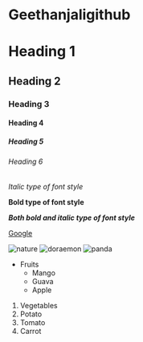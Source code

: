 # Geethanjaligithub 
# Heading 1
## Heading 2
### Heading 3
#### Heading 4
##### Heading 5
###### Heading 6

*Italic type of font style*

**Bold type of font style**

***Both bold and italic type of font style***

[Google](www.google.com)

![nature](https://media.istockphoto.com/photos/mountain-landscape-picture-id517188688?k=20&m=517188688&s=612x612&w=0&h=i38qBm2P-6V4vZVEaMy_TaTEaoCMkYhvLCysE7yJQ5Q=)
![doraemon](https://media.proprofs.com/images/QM/user_images/2503852/New%20Project%20(43)(250).jpg)
![panda](https://image.shutterstock.com/image-vector/panda-baby-260nw-593772539.jpg)

* Fruits
  * Mango
  * Guava
  * Apple
 
 1. Vegetables
   1. Potato
   2. Tomato
   3. Carrot
